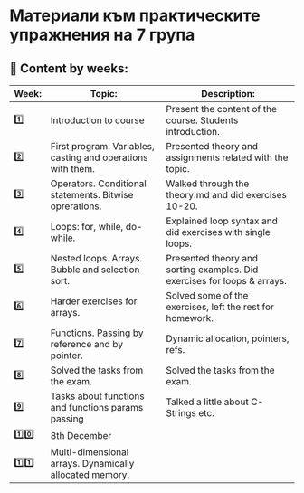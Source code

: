 # Материали към практическите упражнения на 7 група

## :closed_book: Content by weeks:

| Week:   | Topic:                                                      | Description:                                              |
|---------|-------------------------------------------------------------|-----------------------------------------------------------|
| :one:   | Introduction to course                                      | Present the content of the course. Students introduction. |
| :two:   | First program. Variables, casting and operations with them. | Presented theory and assignments related with the topic.  |
| :three: | Operators. Conditional statements. Bitwise oprerations.     | Walked through the theory.md and did exercises 10-20.     |
| :four:  | Loops: for, while, do-while.                                | Explained loop syntax and did exercises with single loops.|
| :five:  | Nested loops. Arrays. Bubble and selection sort.            | Presented theory and sorting examples. Did exercises for loops & arrays.|
| :six:   | Harder exercises for arrays.                                | Solved some of the exercises, left the rest for homework. |
| :seven: | Functions. Passing by reference and by pointer.             | Dynamic allocation, pointers, refs.  |
| :eight: | Solved the tasks from the exam.                | Solved the tasks from the exam.   |
| :nine: | Tasks about functions and functions params passing                | Talked a little about C-Strings etc.   |
| 1️⃣0️⃣ | 8th December                | |
| 1️⃣1️⃣ | Multi-dimensional arrays. Dynamically allocated memory.| |
